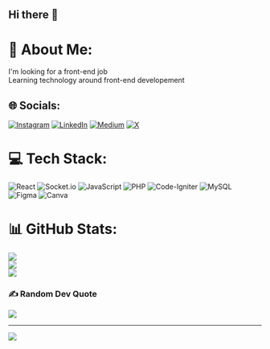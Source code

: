 ## Hi there 👋

# 💫 About Me:
I'm looking for a front-end job<br>Learning technology around front-end developement


## 🌐 Socials:
[![Instagram](https://img.shields.io/badge/Instagram-%23E4405F.svg?logo=Instagram&logoColor=white)](https://instagram.com/https://www.instagram.com/jeffreyuvero/) [![LinkedIn](https://img.shields.io/badge/LinkedIn-%230077B5.svg?logo=linkedin&logoColor=white)](https://linkedin.com/in/https://www.linkedin.com/in/jeffreyuvero/) [![Medium](https://img.shields.io/badge/Medium-12100E?logo=medium&logoColor=white)](https://medium.com/@https://medium.com/@jeffreyuvero) [![X](https://img.shields.io/badge/X-black.svg?logo=X&logoColor=white)](https://x.com/https://x.com/jeffreyuvero) 

# 💻 Tech Stack:
![React](https://img.shields.io/badge/react-%2320232a.svg?style=for-the-badge&logo=react&logoColor=%2361DAFB) ![Socket.io](https://img.shields.io/badge/Socket.io-black?style=for-the-badge&logo=socket.io&badgeColor=010101) ![JavaScript](https://img.shields.io/badge/javascript-%23323330.svg?style=for-the-badge&logo=javascript&logoColor=%23F7DF1E) ![PHP](https://img.shields.io/badge/php-%23777BB4.svg?style=for-the-badge&logo=php&logoColor=white) ![Code-Igniter](https://img.shields.io/badge/CodeIgniter-%23EF4223.svg?style=for-the-badge&logo=codeIgniter&logoColor=white) ![MySQL](https://img.shields.io/badge/mysql-4479A1.svg?style=for-the-badge&logo=mysql&logoColor=white) ![Figma](https://img.shields.io/badge/figma-%23F24E1E.svg?style=for-the-badge&logo=figma&logoColor=white) ![Canva](https://img.shields.io/badge/Canva-%2300C4CC.svg?style=for-the-badge&logo=Canva&logoColor=white)
# 📊 GitHub Stats:
![](https://github-readme-stats.vercel.app/api?username=uvrjep8888&theme=dark&hide_border=false&include_all_commits=false&count_private=false)<br/>
![](https://github-readme-streak-stats.herokuapp.com/?user=uvrjep8888&theme=dark&hide_border=false)<br/>
![](https://github-readme-stats.vercel.app/api/top-langs/?username=uvrjep8888&theme=dark&hide_border=false&include_all_commits=false&count_private=false&layout=compact)

### ✍️ Random Dev Quote
![](https://quotes-github-readme.vercel.app/api?type=horizontal&theme=radical)

---
[![](https://visitcount.itsvg.in/api?id=uvrjep8888&icon=2&color=0)](https://visitcount.itsvg.in)

<!-- Proudly created with GPRM ( https://gprm.itsvg.in ) -->
